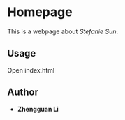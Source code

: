 # Homepage

This is a webpage about *Stefanie Sun*.

## Usage

Open index.html

## Author

* **Zhengguan Li**

